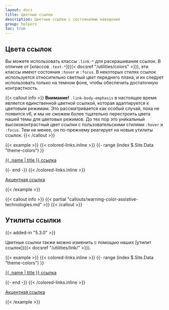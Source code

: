 ```yaml
---
layout: docs
title: Цветные ссылки
description: Цветные ссылки с состояниями наведения
group: helpers
toc: true
---
```


## Цвета ссылок

Вы можете использовать классы `.link-*` для раскрашивания ссылок. В отличие от [классов `.text-*`]({{< docsref "/utilities/colors" >}}), эти классы имеют состояния `:hover` и `:focus`. В некоторых стилях ссылок используется относительно светлый цвет переднего плана, и их следует использовать только на темном фоне, чтобы обеспечить достаточную контрастность.

{{< callout info >}}
**Внимание!** `.link-body-emphasis` в настоящее время является единственной цветной ссылкой, которая адаптируется к цветовым режимам. Это рассматривается как особый случай, пока не появится v6, и мы не сможем более тщательно перестроить цвета нашей темы для цветовых режимов. До тех пор это уникальный высококонтрастный цвет ссылки с пользовательскими стилями `:hover` и `:focus`. Тем не менее, он по-прежнему реагирует на новые утилиты ссылок.
{{< /callout >}}

{{< example >}}
{{< colored-links.inline >}}
{{- range (index $.Site.Data "theme-colors") }}
<p><a href="#" class="link-{{ .name }}">{{ .name | title }} ссылка</a></p>
{{- end -}}
{{< /colored-links.inline >}}
<p><a href="#" class="link-body-emphasis">Акцентная ссылка</a></p>
{{< /example >}}

{{< callout info >}}
{{< partial "callouts/warning-color-assistive-technologies.md" >}}
{{< /callout >}}

## Утилиты ссылки

{{< added-in "5.3.0" >}}

Цветные ссылки также можно изменить с помощью наших [утилит ссылок]({{< docsref "/utilities/link/" >}}).

{{< example >}}
{{< colored-links.inline >}}
{{- range (index $.Site.Data "theme-colors") }}
<p><a href="#" class="link-{{ .name }} link-offset-2 link-underline-opacity-25 link-underline-opacity-100-hover">{{ .name | title }} ссылка</a></p>
{{- end -}}
{{< /colored-links.inline >}}
<p><a href="#" class="link-body-emphasis link-offset-2 link-underline-opacity-25 link-underline-opacity-75-hover">Акцентная ссылка</a></p>
{{< /example >}}
